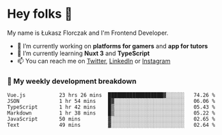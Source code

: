 # Hey folks 👋

My name is Łukasz Florczak and I'm Frontend Developer. 

- 🔭 I’m currently working on **platforms for gamers** and **app for tutors**
- 🌱 I’m currently learning **Nuxt 3** and **TypeScript**
- 📫 You can reach me on [Twitter](https://twitter.com/lukaszflorczak), [LinkedIn](https://pl.linkedin.com/in/lukasz-florczak) or [Instagram](https://instagram.com/lukaszflorczak)


### 🧮 My weekly development breakdown

<!--START_SECTION:waka-->

```text
Vue.js           23 hrs 26 mins  ██████████████████▓░░░░░░   74.26 %
JSON             1 hr 54 mins    █▓░░░░░░░░░░░░░░░░░░░░░░░   06.06 %
TypeScript       1 hr 42 mins    █▒░░░░░░░░░░░░░░░░░░░░░░░   05.43 %
Markdown         1 hr 38 mins    █▒░░░░░░░░░░░░░░░░░░░░░░░   05.22 %
JavaScript       50 mins         ▓░░░░░░░░░░░░░░░░░░░░░░░░   02.65 %
Text             49 mins         ▓░░░░░░░░░░░░░░░░░░░░░░░░   02.64 %
```

<!--END_SECTION:waka-->

<!--
**lukaszflorczak/lukaszflorczak** is a ✨ _special_ ✨ repository because its `README.md` (this file) appears on your GitHub profile.

Here are some ideas to get you started:

- 🔭 I’m currently working on ...
- 🌱 I’m currently learning ...
- 👯 I’m looking to collaborate on ...
- 🤔 I’m looking for help with ...
- 💬 Ask me about ...
- 📫 How to reach me: ...
- 😄 Pronouns: ...
- ⚡ Fun fact: ...
-->

